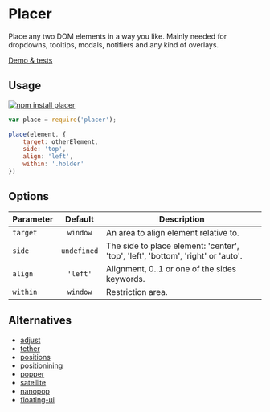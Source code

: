 # Placer 

Place any two DOM elements in a way you like. Mainly needed for dropdowns, tooltips, modals, notifiers and any kind of overlays.

[Demo & tests](https://dy.github.io/placer)


## Usage

[![npm install placer](https://nodei.co/npm/placer.png?mini=true)](https://npmjs.org/package/placer/)


```js
var place = require('placer');

place(element, {
	target: otherElement,
	side: 'top',
	align: 'left',
	within: '.holder'
})
```

## Options

| Parameter | Default | Description |
|----|:---:|----|
| `target` | `window` | An area to align element relative to. |
| `side` | `undefined` | The side to place element: 'center', 'top', 'left', 'bottom', 'right' or 'auto'. |
| `align` | `'left'` | Alignment, 0..1 or one of the sides keywords. |
| `within` | `window` | Restriction area. |

## Alternatives

* [adjust](https://www.npmjs.com/package/adjust)
* [tether](https://github.com/HubSpot/tether)
* [positions](https://github.com/QubitProducts/positions)
* [positionining](https://github.com/mattlewis92/positioning#readme)
* [popper](https://popper.js.org/)
* [satellite](https://github.com/jkroso/satellite)
* [nanopop](https://github.com/Simonwep/nanopop)
* [floating-ui](https://github.com/atomiks/floating-ui)
